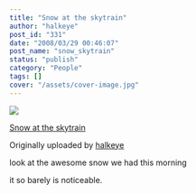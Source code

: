 ```yaml
---
title: "Snow at the skytrain"
author: "halkeye"
post_id: "331"
date: "2008/03/29 00:46:07"
post_name: "snow_skytrain"
status: "publish"
category: "People"
tags: []
cover: "/assets/cover-image.jpg"
---
```


![](https://farm4.static.flickr.com/3202/2370771978_aa6707554b_m.jpg)
   

 
 [Snow at the skytrain](https://www.flickr.com/photos/halkeye/2370771978/)
   

 Originally uploaded by [halkeye](https://www.flickr.com/people/halkeye/)
 



look at the awesome snow we had this morning  

it so barely is noticeable.
